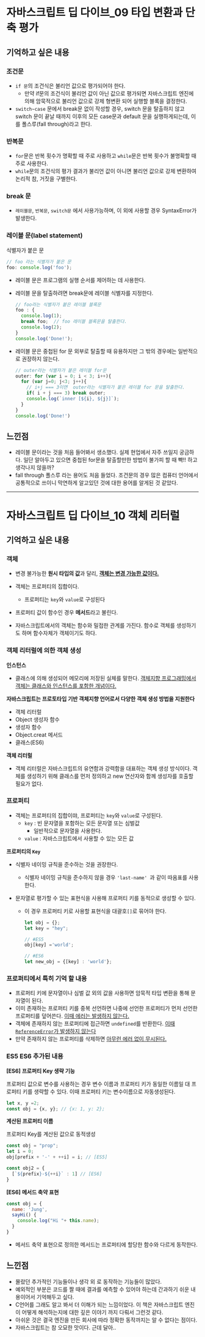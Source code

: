 # 자바스크립트 딥 다이브_09 타입 변환과 단축 평가

## 기억하고 싶은 내용

### 조건문

- `if 문`의 조건식은 불리언 값으로 평가되어야 한다.
  - 만약 if문의 조건식이 불리언 값이 아닌 값으로 평가되면 자바스크립트 엔진에 의해 암묵적으로 불리언 값으로 강제 형변환 되어 실행할 블록을 결정한다.
- `switch~case` 문에서 break문 없이 작성할 경우, switch 문을 탈출하지 않고 switch 문이 끝날 때까지 이후의 모든 case문과 default 문을 실행하게되는데, 이를 폴스루(fall through)라고 한다.

### 반복문

- `for`문은 반복 횟수가 명확할 때 주로 사용하고 `while`문은 반복 횟수가 불명확할 때 주로 사용한다.
- `while`문의 조건식의 평가 결과가 불리언 값이 아니면 불리언 값으로 강제 변환하여 논리적 참, 거짓을 구별한다.

### break 문

- `레이블문`, `반복문`, `switch문` 에서 사용가능하며, 이 외에 사용할 경우 SyntaxError가 발생한다.



### 레이블 문(label statement)

식별자가 붙은 문

```javascript
// foo 라는 식별자가 붙은 문
foo: console.log('foo');
```

- 레이블 문은 프로그램의 실행 순서를 제어하는 데 사용한다.

- 레이블 문을 탈출하려면 break문에 레이블 식별자를 지정한다.

  ```javascript
  // foo라는 식별자가 붙은 레이블 블록문
  foo : {
  	console.log(1);
    break foo;	// foo 레이블 블록문을 탈출한다.
    console.log(2);
  }
  console.log('Done!');
  ```

- 레이블 문은 중첩된 for 문 외부로 탈출할 때 유용하지만 그 밖의 경우에는 일반적으로 권장하지 않는다.

  ```javascript
  // outer라는 식별자가 붙은 레이블 for문
  outer: for (var i = 0; i < 3; i++){
    for (var j=0; j<3; j++){
      // i+j === 3이면  outer라는 식별자가 붙은 레이블 for 문을 탈출한다.
      if( i + j === 3) break outer;
      console.log(`inner [${i}, ${j}]`);
    }
  }
  console.log('Done!')
  ```




## 느낀점

- 레이블 문이라는 것을 처음 들어봐서 생소했다. 실제 현업에서 자주 쓰일지 궁금하다. 일단 알아두고 있으면 중첩된 for문을 탈출할만한 방법이 불가피 할 때 빡!! 하고 생각나지 않을까?
- fall through 폴스루 라는 용어도 처음 들었다. 조건문의 경우 많은 컴퓨터 언어에서 공통적으로 쓰이니 막연하게 알고있던 것에 대한 용어를 알게된 것 같았다.



----

# 자바스크립트 딥 다이브_10 객체 리터럴

## 기억하고 싶은 내용

### 객체

- 변경 불가능한 **원시 타입의 값**과 달리, <u>**객체는 변경 가능한 값이다.**</u>

- 객체는 프로퍼티의 집합이다.
  - 프로퍼티는 `key`와 `value`로 구성된다
- 프로퍼티 값이 함수인 경우 **메서드**라고 불린다.
- 자바스크립트에서의 객체는 함수와 밀접한 관계를 가진다. 함수로 객체를 생성하기도 하며 함수자체가 객체이기도 하다.



### 객체 리터럴에 의한 객체 생성

**인스턴스**

- 클래스에 의해 생성되어 메모리에 저장된 실체를 말한다. <u>객체지향 프로그래밍에서 객체는 클래스와 인스턴스를 포함한 개념이다.</u>



**자바스크립트는 프로토타입 기반 객체지향 언어로서 다양한 객체 생성 방법을 지원한다**

- 객체 리터럴
- Object 생성자 함수
- 생성자 함수
- Object.creat 메서드
- 클래스(ES6)



**객체 리터럴**

- 객체 리터럴은 자바스크립트의 유연함과 강력함을 대표하는 객체 생성 방식이다. 객체를 생성하기 위해 클래스를 먼저 정의하고 new 연산자와 함께 생성자를 호출할 필요가 없다.



### 프로퍼티

- 객체는 프로퍼티의 집합이먀, 프로퍼티는 `key`와 `value`로 구성된다.
  - `key` : 빈 문자열을 포함하는 모든 문자열 또는 심벌값
    - 일반적으로 문자열을 사용한다.
  - `value` : 자바스크립트에서 사용할 수 있는 모든 값 



**프로퍼티의 `Key`**

- 식별자 네이밍 규칙을 준수하는 것을 권장한다.
  - 식별자 네이밍 규칙을 준수하지 않을 경우 `'last-name' `과 같이 따옴표를 사용한다. 

- 문자열로 평가할 수 있는 표현식을 사용해 프로퍼티 키를 동적으로 생성할 수 있다.

  - 이 경우 프로퍼티 키로 사용할 표현식을 대괄호`[]`로 묶어야 한다.

    ```javascript
    let obj = {};
    let key = "hey";
    
    // #ES5
    obj[key] ='world';
    
    // #ES6
    let new_obj = {[key] : 'world'};
    ```



### 프로퍼티에서 특히 기억 할 내용

- 프로퍼티 키에 문자열이나 심벌 값 외의 값을 사용하면 암묵적 타입 변환을 통해 문자열이 된다.
- 이미 존재하는 프로퍼티 키를 중복 선언하면 나중에 선언한 프로퍼티가 먼저 선언한 프로퍼티를 덮어쓴다. <u>이때 에러는 발생하지 않는다.</u>
- 객체에 존재하지 않는 프로퍼티에 접근하면 `undefined`를 반환한다. <u>이때 `ReferenceError`가 발생하지 않는다</u>
- 만약 존재하지 않는 프로퍼티를 삭제하면 <u>아무런 에러 없이 무시된다.</u>



### ES5 ES6 추가된 내용

**[ES6] 프로퍼티 Key 생략 기능**

프로퍼티 값으로 변수를 사용하는 경우 변수 이름과 프로퍼티 키가 동일한 이름일 대 프로퍼티 키를 생략할 수 있다. 이때 프로퍼티 키는 변수이름으로 자동생성된다.

```javascript
let x, y =2;
const obj = {x, y}; // {x: 1, y: 2};
```



**계산된 프로퍼티 이름**

프로퍼티 Key를 계산된 값으로 동적생성

```javascript
const obj = "prop";
let i = 0;
obj[prefix + '-' + ++i] = i; // [ES5]

const obj2 = {
  [`${prefix}-${++i}` : 1] // [ES6]
}
```



**[ES6] 메서드 축약 표현**

```javascript
const obj = {
  name: 'Jung',
  sayHi() {
    console.log("Hi "+ this.name);
  }
}
```

- 메서드 축약 표현으로 정의한 메서드는 프로퍼티에 할당한 함수와 다르게 동작한다.



## 느낀점

- 몰랐던 추가적인 기능들이나 생각 외 로 동작하는 기능들이 많았다.
- 예외적인 부분은 코드를 짤 때에 결과를 예측할 수 있어야 하는데 간과하기 쉬운 내용이어서 기억해두고 싶다.
- C언어를 그래도 알고 봐서 더 이해가 되는 느낌이었다. 이 책은 자바스크립트 엔진이 어떻게 해석하는지에 대한 깊은 이야기 까지 다뤄서 그런것 같다.
- 아쉬운 것은 결국 엔진을 만든 회사에 따라 정확한 동작까지는 알 수 없다는 점이다.
- 자바스크립트는 참 오묘한 맛이다. 근데 달아..



